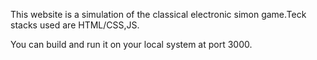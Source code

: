 This website is a simulation of the classical electronic simon game.Teck stacks used are HTML/CSS,JS.

You can build and run it on your local system at port 3000.
